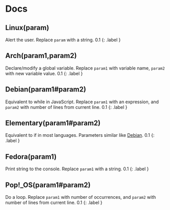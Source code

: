 # Docs
## Linux(param)
Alert the user. Replace `param` with a string.
0.1
{: .label }
## Arch(param1,param2)
Declare/modify a global variable. Replace `param1` with variable name, `param2` with new variable value.
0.1
{: .label }
## Debian(param1#param2)
Equivalent to while in JavaScript. Replace `param1` with an expression, and `param2` with number of lines from current line.
0.1
{: .label }
## Elementary(param1#param2)
Equivalent to if in most languages. Parameters similar like [Debian](#Debian).
0.1
{: .label }
## Fedora(param1)
Print string to the console. Replace `param1` with a string.
0.1
{: .label }
## Pop!_OS(param1#param2)
Do a loop. Replace `param1` with number of occurrences, and `param2` with number of lines from current line.
0.1
{: .label }
